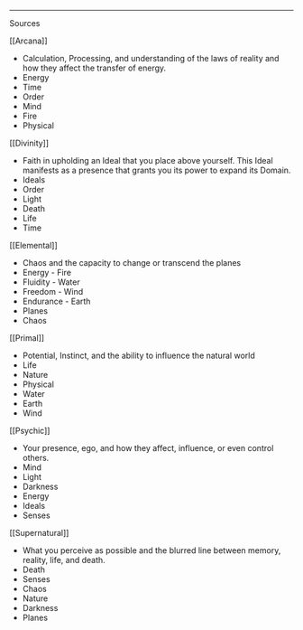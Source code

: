 

----

Sources

[[Arcana]]
- Calculation, Processing, and understanding of the laws of reality and how they affect the transfer of energy.
- Energy
- Time
- Order
- Mind
- Fire
- Physical

[[Divinity]]
- Faith in upholding an Ideal that you place above yourself. This Ideal manifests as a presence that grants you its power to expand its Domain.
- Ideals
- Order
- Light
- Death
- Life
- Time

[[Elemental]]
- Chaos and the capacity to change or transcend the planes
- Energy - Fire
- Fluidity - Water
- Freedom - Wind
- Endurance - Earth
- Planes
- Chaos

[[Primal]]
- Potential, Instinct, and the ability to influence the natural world
- Life
- Nature
- Physical
- Water
- Earth
- Wind

[[Psychic]]
- Your presence, ego, and how they affect, influence, or even control others.
- Mind
- Light
- Darkness
- Energy
- Ideals
- Senses

[[Supernatural]]
- What you perceive as possible and the blurred line between memory, reality, life, and death.
- Death
- Senses
- Chaos
- Nature
- Darkness
- Planes
